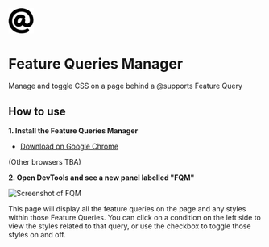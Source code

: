 <img src="images/icon.svg" width="50">

# Feature Queries Manager

Manage and toggle CSS on a page behind a @supports Feature Query

## How to use

**1. Install the Feature Queries Manager**

- [Download on Google Chrome](https://chrome.google.com/webstore/detail/fbhgnconlfgmienbmpbeeenffagggonp/publish-accepted?authUser=0&hl=en-GB)

(Other browsers TBA)

**2. Open DevTools and see a new panel labelled "FQM"**

![Screenshot of FQM](https://user-images.githubusercontent.com/8677283/38272305-c48b2426-3780-11e8-880b-f46272b44f92.png)

This page will display all the feature queries on the page and any styles within those Feature Queries. You can click on a condition on the left side to view the styles related to that query, or use the checkbox to toggle those styles on and off.
